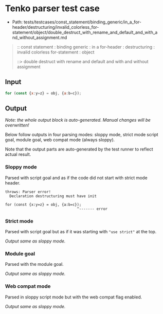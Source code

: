 # Tenko parser test case

- Path: tests/testcases/const_statement/binding_generic/in_a_for-header/destructuring/invalid_colorless_for-statement/object/double_destruct_with_rename_and_default_and_with_and_without_assignment.md

> :: const statement : binding generic : in a for-header : destructuring : invalid colorless for-statement : object
>
> ::> double destruct with rename and default and with and without assignment

## Input

`````js
for (const {x:y=z} = obj, {a:b=c});
`````

## Output

_Note: the whole output block is auto-generated. Manual changes will be overwritten!_

Below follow outputs in four parsing modes: sloppy mode, strict mode script goal, module goal, web compat mode (always sloppy).

Note that the output parts are auto-generated by the test runner to reflect actual result.

### Sloppy mode

Parsed with script goal and as if the code did not start with strict mode header.

`````
throws: Parser error!
  Declaration destructuring must have init

for (const {x:y=z} = obj, {a:b=c});
                                 ^------- error
`````

### Strict mode

Parsed with script goal but as if it was starting with `"use strict"` at the top.

_Output same as sloppy mode._

### Module goal

Parsed with the module goal.

_Output same as sloppy mode._

### Web compat mode

Parsed in sloppy script mode but with the web compat flag enabled.

_Output same as sloppy mode._
